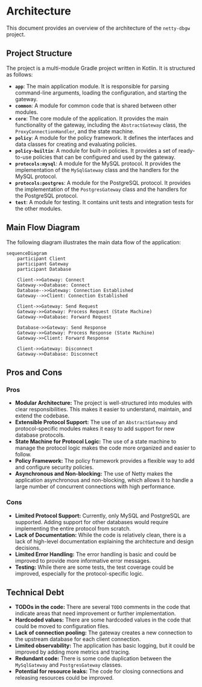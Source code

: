 # Architecture

This document provides an overview of the architecture of the `netty-dbgw` project.

## Project Structure

The project is a multi-module Gradle project written in Kotlin. It is structured as follows:

*   **`app`**: The main application module. It is responsible for parsing command-line arguments, loading the configuration, and starting the gateway.
*   **`common`**: A module for common code that is shared between other modules.
*   **`core`**: The core module of the application. It provides the main functionality of the gateway, including the `AbstractGateway` class, the `ProxyConnectionHandler`, and the state machine.
*   **`policy`**: A module for the policy framework. It defines the interfaces and data classes for creating and evaluating policies.
*   **`policy-builtin`**: A module for built-in policies. It provides a set of ready-to-use policies that can be configured and used by the gateway.
*   **`protocols:mysql`**: A module for the MySQL protocol. It provides the implementation of the `MySqlGateway` class and the handlers for the MySQL protocol.
*   **`protocols:postgres`**: A module for the PostgreSQL protocol. It provides the implementation of the `PostgresGateway` class and the handlers for the PostgreSQL protocol.
*   **`test`**: A module for testing. It contains unit tests and integration tests for the other modules.

## Main Flow Diagram

The following diagram illustrates the main data flow of the application:

```mermaid
sequenceDiagram
    participant Client
    participant Gateway
    participant Database

    Client->>Gateway: Connect
    Gateway->>Database: Connect
    Database-->>Gateway: Connection Established
    Gateway-->>Client: Connection Established

    Client->>Gateway: Send Request
    Gateway->>Gateway: Process Request (State Machine)
    Gateway->>Database: Forward Request

    Database->>Gateway: Send Response
    Gateway->>Gateway: Process Response (State Machine)
    Gateway->>Client: Forward Response

    Client->>Gateway: Disconnect
    Gateway->>Database: Disconnect
```

## Pros and Cons

### Pros

*   **Modular Architecture:** The project is well-structured into modules with clear responsibilities. This makes it easier to understand, maintain, and extend the codebase.
*   **Extensible Protocol Support:** The use of an `AbstractGateway` and protocol-specific modules makes it easy to add support for new database protocols.
*   **State Machine for Protocol Logic:** The use of a state machine to manage the protocol logic makes the code more organized and easier to follow.
*   **Policy Framework:** The policy framework provides a flexible way to add and configure security policies.
*   **Asynchronous and Non-blocking:** The use of Netty makes the application asynchronous and non-blocking, which allows it to handle a large number of concurrent connections with high performance.

### Cons

*   **Limited Protocol Support:** Currently, only MySQL and PostgreSQL are supported. Adding support for other databases would require implementing the entire protocol from scratch.
*   **Lack of Documentation:** While the code is relatively clean, there is a lack of high-level documentation explaining the architecture and design decisions.
*   **Limited Error Handling:** The error handling is basic and could be improved to provide more informative error messages.
*   **Testing:** While there are some tests, the test coverage could be improved, especially for the protocol-specific logic.

## Technical Debt

*   **TODOs in the code:** There are several `TODO` comments in the code that indicate areas that need improvement or further implementation.
*   **Hardcoded values:** There are some hardcoded values in the code that could be moved to configuration files.
*   **Lack of connection pooling:** The gateway creates a new connection to the upstream database for each client connection.
*   **Limited observability:** The application has basic logging, but it could be improved by adding more metrics and tracing.
*   **Redundant code:** There is some code duplication between the `MySqlGateway` and `PostgresGateway` classes.
*   **Potential for resource leaks:** The code for closing connections and releasing resources could be improved.
